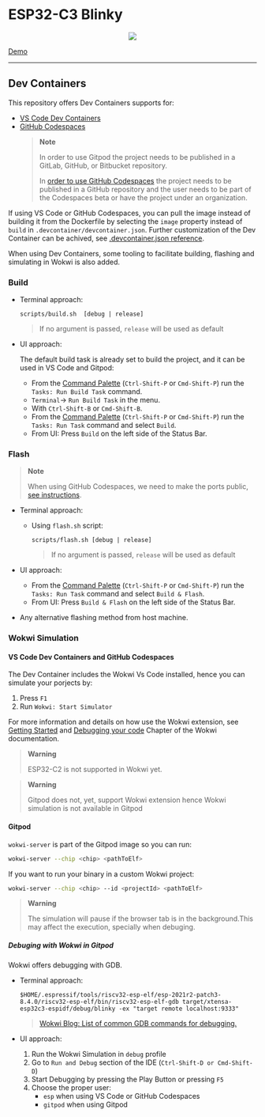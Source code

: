 # ESP32-C3 Blinky

<p align="center">
<img  src="https://res.cloudinary.com/rustlatamgroup/image/upload/v1677345268/Rust%20Embedded/01%20Introduction/introduction_eie6ky.png">
</p>

[Demo](https://www.youtube.com/watch?v=pUin_IIwtB4)

<hr/>

## Dev Containers

This repository offers Dev Containers supports for:

- [VS Code Dev Containers](https://code.visualstudio.com/docs/remote/containers#_quick-start-open-an-existing-folder-in-a-container)
- [GitHub Codespaces](https://docs.github.com/en/codespaces/developing-in-codespaces/creating-a-codespace)
  > **Note**
  >
  > In order to use Gitpod the project needs to be published in a GitLab, GitHub,
  > or Bitbucket repository.
  >
  > In [order to use GitHub Codespaces](https://github.com/features/codespaces#faq)
  > the project needs to be published in a GitHub repository and the user needs
  > to be part of the Codespaces beta or have the project under an organization.

If using VS Code or GitHub Codespaces, you can pull the image instead of building it
from the Dockerfile by selecting the `image` property instead of `build` in
`.devcontainer/devcontainer.json`. Further customization of the Dev Container can
be achived, see [.devcontainer.json reference](https://code.visualstudio.com/docs/remote/devcontainerjson-reference).

When using Dev Containers, some tooling to facilitate building, flashing and
simulating in Wokwi is also added.

### Build

- Terminal approach:

  ```
  scripts/build.sh  [debug | release]
  ```

  > If no argument is passed, `release` will be used as default

- UI approach:

  The default build task is already set to build the project, and it can be used
  in VS Code and Gitpod:

  - From the [Command Palette](https://code.visualstudio.com/docs/getstarted/userinterface#_command-palette) (`Ctrl-Shift-P` or `Cmd-Shift-P`) run the `Tasks: Run Build Task` command.
  - `Terminal`-> `Run Build Task` in the menu.
  - With `Ctrl-Shift-B` or `Cmd-Shift-B`.
  - From the [Command Palette](https://code.visualstudio.com/docs/getstarted/userinterface#_command-palette) (`Ctrl-Shift-P` or `Cmd-Shift-P`) run the `Tasks: Run Task` command and
    select `Build`.
  - From UI: Press `Build` on the left side of the Status Bar.

### Flash

> **Note**
>
> When using GitHub Codespaces, we need to make the ports
> public, [see instructions](https://docs.github.com/en/codespaces/developing-in-codespaces/forwarding-ports-in-your-codespace#sharing-a-port).

- Terminal approach:

  - Using `flash.sh` script:

    ```
    scripts/flash.sh [debug | release]
    ```

    > If no argument is passed, `release` will be used as default

- UI approach:
  - From the [Command Palette](https://code.visualstudio.com/docs/getstarted/userinterface#_command-palette) (`Ctrl-Shift-P` or `Cmd-Shift-P`) run the `Tasks: Run Task` command and
    select `Build & Flash`.
  - From UI: Press `Build & Flash` on the left side of the Status Bar.
- Any alternative flashing method from host machine.

### Wokwi Simulation

#### VS Code Dev Containers and GitHub Codespaces

The Dev Container includes the Wokwi Vs Code installed, hence you can simulate your porjects by:

1. Press `F1`
2. Run `Wokwi: Start Simulator`

For more information and details on how use the Wokwi extension, see [Getting Started] and [Debugging your code] Chapter of the Wokwi documentation.

[getting started]: https://docs.wokwi.com/vscode/getting-started
[debugging your code]: https://docs.wokwi.com/vscode/debugging

> **Warning**
>
> ESP32-C2 is not supported in Wokwi yet.

> **Warning**
>
> Gitpod does not, yet, support Wokwi extension hence Wokwi simulation is not available in Gitpod

#### Gitpod

`wokwi-server` is part of the Gitpod image so you can run:

```sh
wokwi-server --chip <chip> <pathToElf>
```

If you want to run your binary in a custom Wokwi project:

```sh
wokwi-server --chip <chip> --id <projectId> <pathToElf>
```

> **Warning**
>
> The simulation will pause if the browser tab is in the background.This may
> affect the execution, specially when debuging.

##### Debuging with Wokwi in Gitpod

Wokwi offers debugging with GDB.

- Terminal approach:

  ```
  $HOME/.espressif/tools/riscv32-esp-elf/esp-2021r2-patch3-8.4.0/riscv32-esp-elf/bin/riscv32-esp-elf-gdb target/xtensa-esp32c3-espidf/debug/blinky -ex "target remote localhost:9333"
  ```

  > [Wokwi Blog: List of common GDB commands for debugging.](https://blog.wokwi.com/gdb-avr-arduino-cheatsheet/?utm_source=urish&utm_medium=blog)

- UI approach:
  1. Run the Wokwi Simulation in `debug` profile
  2. Go to `Run and Debug` section of the IDE (`Ctrl-Shift-D or Cmd-Shift-D`)
  3. Start Debugging by pressing the Play Button or pressing `F5`
  4. Choose the proper user:
     - `esp` when using VS Code or GitHub Codespaces
     - `gitpod` when using Gitpod
